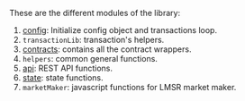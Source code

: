 These are the different modules of the library:

1. [config](/getting_started/instance): Initialize config object and transactions loop.
2. `transactionLib`: transaction's helpers.
3. [contracts](api_reference/contracts/index): contains all the contract wrappers.
4. `helpers`: common general functions.
5. [api](/api_reference/api): REST API functions.
6. [state](/getting_started/state): state functions.
7. `marketMaker`: javascript functions for LMSR market maker.
